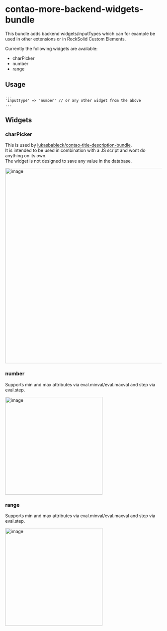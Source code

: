 # contao-more-backend-widgets-bundle

This bundle adds backend widgets/inputTypes which can for example be used in other extensions or in RockSolid Custom Elements.

Currently the following widgets are available:
- charPicker
- number
- range

## Usage
```
...
'inputType' => 'number' // or any other widget from the above
...
```

## Widgets

### charPicker

This is used by [lukasbableck/contao-title-description-bundle](https://github.com/lukasbableck/contao-title-description-bundle).\
It is intended to be used in combination with a JS script and wont do anything on its own.\
The widget is not designed to save any value in the database.

<img width="626" alt="image" src="https://github.com/user-attachments/assets/ad4c0dba-0b47-4036-a3d3-c83ea12b31dc">

### number

Supports min and max attributes via eval.minval/eval.maxval and step via eval.step.

<img width="313" alt="image" src="https://github.com/user-attachments/assets/072842fc-6b32-4f5a-8da7-732c61644a59">

### range

Supports min and max attributes via eval.minval/eval.maxval and step via eval.step.

<img width="313" alt="image" src="https://github.com/user-attachments/assets/b5f0ea5c-f83c-4719-87e4-d10f06a82337">

